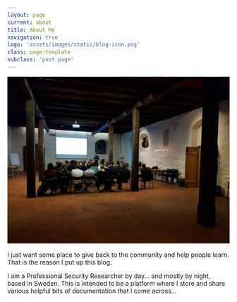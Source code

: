 ```yaml
---
layout: page
current: about
title: About Me
navigation: true
logo: 'assets/images/static/blog-icon.png'
class: page-template
subclass: 'post page'
---
```


![Presentation of Early developed BloodhoundAD](../assets/images/pages/profile/christoffer/cover.jpg)

I just want some place to give back to the community and help people learn. That is the reason I put up this blog.

I am a Professional Security Researcher by day... and mostly by night, based in Sweden. This is intended to be a platform where I store and share various helpful bits of documentation that I come across...
